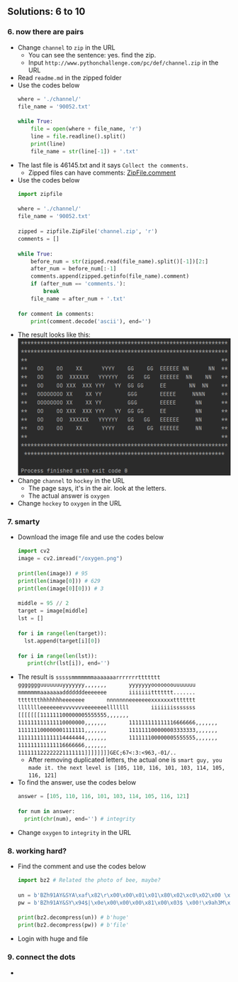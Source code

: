 ## Solutions: 6 to 10

### 6. now there are pairs

- Change `channel` to `zip` in the URL
  - You can see the sentence: yes. find the zip.
  - Input `http://www.pythonchallenge.com/pc/def/channel.zip` in the URL
- Read `readme.md` in the zipped folder
- Use the codes below
  ```python
  where = './channel/'
  file_name = '90052.txt'

  while True:
      file = open(where + file_name, 'r')
      line = file.readline().split()
      print(line)
      file_name = str(line[-1]) + '.txt'
  ```
- The last file is 46145.txt and it says `Collect the comments.`
  - Zipped files can have comments: [ZipFile.comment](https://docs.python.org/3/library/zipfile.html#zipfile.ZipFile.comment)
- Use the codes below
  ```python
  import zipfile

  where = './channel/'
  file_name = '90052.txt'

  zipped = zipfile.ZipFile('channel.zip', 'r')
  comments = []

  while True:
      before_num = str(zipped.read(file_name).split()[-1])[2:]
      after_num = before_num[:-1]
      comments.append(zipped.getinfo(file_name).comment)
      if (after_num == 'comments.'):
          break
      file_name = after_num + '.txt'

  for comment in comments:
      print(comment.decode('ascii'), end='')
  ```
- The result looks like this:<br/>
![](https://github.com/tula3and/til/blob/master/Python/Python%20Challenge/6_result.png?raw=true)
- Change `channel` to `hockey` in the URL
  - The page says, it's in the air. look at the letters.
  - The actual answer is `oxygen`
- Change `hockey` to `oxygen` in the URL

### 7. smarty

- Download the image file and use the codes below
  ```python
  import cv2
  image = cv2.imread("/oxygen.png")

  print(len(image)) # 95
  print(len(image[0])) # 629
  print(len(image[0][0])) # 3

  middle = 95 // 2
  target = image[middle]
  lst = []

  for i in range(len(target)):
    lst.append(target[i][0])

  for i in range(len(lst)):
     print(chr(lst[i]), end='')
  ```
- The result is `sssssmmmmmmmaaaaaaarrrrrrrttttttt       ggggggguuuuuuuyyyyyyy,,,,,,,       yyyyyyyooooooouuuuuuu       mmmmmmmaaaaaaadddddddeeeeeee       iiiiiiittttttt.......       ttttttthhhhhhheeeeeee       nnnnnnneeeeeeexxxxxxxttttttt       llllllleeeeeeevvvvvvveeeeeeelllllll       iiiiiiisssssss       [[[[[[[111111100000005555555,,,,,,,       111111111111110000000,,,,,,,       111111111111116666666,,,,,,,       111111100000001111111,,,,,,,       111111100000003333333,,,,,,,       111111111111114444444,,,,,,,       111111100000005555555,,,,,,,       111111111111116666666,,,,,,,       111111122222221111111]]]]]]]]GEC;67<:3:<963,-01/..`
  - After removing duplicated letters, the actual one is `smart guy, you made it. the next level is [105, 110, 116, 101, 103, 114, 105, 116, 121]`
- To find the answer, use the codes below
  ```python
  answer = [105, 110, 116, 101, 103, 114, 105, 116, 121]

  for num in answer:
    print(chr(num), end='') # integrity
  ```
- Change `oxygen` to `integrity` in the URL

### 8. working hard?

- Find the comment and use the codes below
  ```python
  import bz2 # Related the photo of bee, maybe?

  un = b'BZh91AY&SYA\xaf\x82\r\x00\x00\x01\x01\x80\x02\xc0\x02\x00 \x00!\x9ah3M\x07<]\xc9\x14\xe1BA\x06\xbe\x084'
  pw = b'BZh91AY&SY\x94$|\x0e\x00\x00\x00\x81\x00\x03$ \x00!\x9ah3M\x13<]\xc9\x14\xe1BBP\x91\xf08'

  print(bz2.decompress(un)) # b'huge'
  print(bz2.decompress(pw)) # b'file'
  ```
- Login with huge and file

### 9. connect the dots

-


